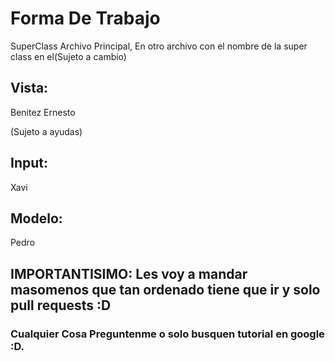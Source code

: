 # Forma De Trabajo


SuperClass Archivo Principal, En otro archivo con el nombre de la super class en el(Sujeto a cambio)

## Vista:

Benitez
Ernesto

(Sujeto a ayudas)
## Input:

Xavi

## Modelo:

Pedro

## IMPORTANTISIMO: Les voy a mandar masomenos que tan ordenado tiene que ir y solo pull requests :D


### Cualquier Cosa Preguntenme o solo busquen tutorial en google :D.